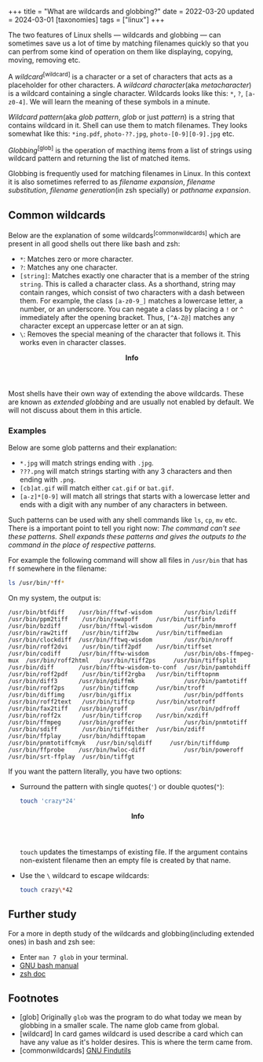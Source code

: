 +++
title = "What are wildcards and globbing?"
date = 2022-03-20
updated = 2024-03-01
[taxonomies]
tags = ["linux"]
+++

The two features of Linux shells — wildcards and globbing — can sometimes save us a lot of time by matching filenames quickly so that you can perfrom some kind of operation on them like displaying, copying, moving, removing etc.

A _wildcard_<sup data-fnref>[wildcard]</sup> is a character or a set of characters that acts as a placeholder for other characters. A _wildcard character_(aka _metacharacter_) is a wildcard containing a single character. Wildcards looks like this: `*`, `?`, `[a-z0-4]`. We will learn the meaning of these symbols in a minute.

_Wildcard pattern_(aka _glob pattern_, _glob_ or just _pattern_) is a string that contains wildcard in it. Shell can use them to match filenames. They looks somewhat like this: `*ing.pdf`, `photo-??.jpg`, `photo-[0-9][0-9].jpg` etc.

_Globbing_<sup data-fnref>[glob]</sup> is the operation of macthing items from a list of strings using wildcard pattern and returning the list of matched items.

Globbing is frequently used for matching filenames in Linux. In this context it is also sometimes referred to as _filename expansion_, _filename substitution_, _filename generation_(in zsh specially) or _pathname expansion_.

## Common wildcards

Below are the explanation of some wildcards<sup data-fnref>[commonwildcards]</sup> which are present in all good shells out there like bash and zsh:

- `*`: Matches zero or more character.
- `?`: Matches any one character.
- `[string]`: Matches exactly one character that is a member of the string `string`. This is called a character class. As a shorthand, string may contain ranges, which consist of two characters with a dash between them. For example, the class `[a-z0-9_]` matches a lowercase letter, a number, or an underscore. You can negate a class by placing a `!` or `^` immediately after the opening bracket. Thus, `[^A-Z@]` matches any character except an uppercase letter or an at sign.
- `\`: Removes the special meaning of the character that follows it. This works even in character classes.

<aside class="admonition">
<header>
<b>Info</b>
</header>

Most shells have their own way of extending the above wildcards. These are known as _extended globbing_ and are usually not enabled by default. We will not discuss about them in this article.

</aside>

### Examples

Below are some glob patterns and their explanation:

- `*.jpg` will match strings ending with `.jpg`.
- `???.png` will match strings starting with any 3 characters and then ending with `.png`.
- `[cb]at.gif` will match either `cat.gif` or `bat.gif`.
- `[a-z]*[0-9]` will match all strings that starts with a lowercase letter and ends with a digit with any number of any characters in between.

Such patterns can be used with any shell commands like `ls`, `cp`, `mv` etc. There is a important point to tell you right now: _The command can't see these patterns. Shell expands these patterns and gives the outputs to the command in the place of respective patterns._

For example the following command will show all files in `/usr/bin` that has `ff` somewhere in the filename:

```zsh
ls /usr/bin/*ff*
```

On my system, the output is:

```
/usr/bin/btfdiff    /usr/bin/fftwf-wisdom         /usr/bin/lzdiff          /usr/bin/ppm2tiff    /usr/bin/swapoff     /usr/bin/tiffinfo
/usr/bin/bzdiff     /usr/bin/fftwl-wisdom         /usr/bin/mmroff          /usr/bin/raw2tiff    /usr/bin/tiff2bw     /usr/bin/tiffmedian
/usr/bin/clockdiff  /usr/bin/fftwq-wisdom         /usr/bin/nroff           /usr/bin/roff2dvi    /usr/bin/tiff2pdf    /usr/bin/tiffset
/usr/bin/codiff     /usr/bin/fftw-wisdom          /usr/bin/obs-ffmpeg-mux  /usr/bin/roff2html   /usr/bin/tiff2ps     /usr/bin/tiffsplit
/usr/bin/diff       /usr/bin/fftw-wisdom-to-conf  /usr/bin/pamtohdiff      /usr/bin/roff2pdf    /usr/bin/tiff2rgba   /usr/bin/tifftopnm
/usr/bin/diff3      /usr/bin/gdiffmk              /usr/bin/pamtotiff       /usr/bin/roff2ps     /usr/bin/tiffcmp     /usr/bin/troff
/usr/bin/diffimg    /usr/bin/giffix               /usr/bin/pdffonts        /usr/bin/roff2text   /usr/bin/tiffcp      /usr/bin/xtotroff
/usr/bin/fax2tiff   /usr/bin/groff                /usr/bin/pdfroff         /usr/bin/roff2x      /usr/bin/tiffcrop    /usr/bin/xzdiff
/usr/bin/ffmpeg     /usr/bin/groffer              /usr/bin/pnmtotiff       /usr/bin/sdiff       /usr/bin/tiffdither  /usr/bin/zdiff
/usr/bin/ffplay     /usr/bin/hdifftopam           /usr/bin/pnmtotiffcmyk   /usr/bin/sqldiff     /usr/bin/tiffdump
/usr/bin/ffprobe    /usr/bin/hwloc-diff           /usr/bin/poweroff        /usr/bin/srt-ffplay  /usr/bin/tiffgt
```

If you want the pattern literally, you have two options:

- Surround the pattern with single quotes(`'`) or double quotes(`"`):

  ```bash
  touch 'crazy*24'
  ```

  <aside class="admonition">
  <header>
  <b>Info</b>
  </header>

  `touch` updates the timestamps of existing file. If the argument contains non-existent filename then an empty file is created by that name.

  </aside>

- Use the `\` wildcard to escape wildcards:
  ```bash
  touch crazy\*42
  ```

## Further study

For a more in depth study of the wildcards and globbing(including extended ones) in bash and zsh see:

- Enter `man 7 glob` in your terminal.
- [GNU bash manual](https://www.gnu.org/software/bash/manual/html_node/Pattern-Matching.html)
- [zsh doc](https://zsh.sourceforge.io/Doc/Release/Expansion.html#Filename-Generation)

## Footnotes

- [glob] Originally `glob` was the program to do what today we mean by globbing in a smaller scale. The name glob came from global.
- [wildcard] In card games wildcard is used describe a card which can have any value as it's holder desires. This is where the term came from.
- [commonwildcards] [GNU Findutils](https://www.gnu.org/software/findutils/manual/html_node/find_html/Shell-Pattern-Matching.html)
